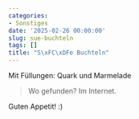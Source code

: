 ```yaml
---
categories:
- Sonstiges
date: '2025-02-26 00:00:00'
slug: sue-buchteln
tags: []
title: "S\xFC\xDFe Buchteln"
---
```



Mit Füllungen: Quark und Marmelade

> Wo gefunden? Im Internet.

Guten Appetit! :)